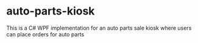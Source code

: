 # auto-parts-kiosk
This is a C# WPF implementation for an auto parts sale kiosk where users can place orders for auto parts
